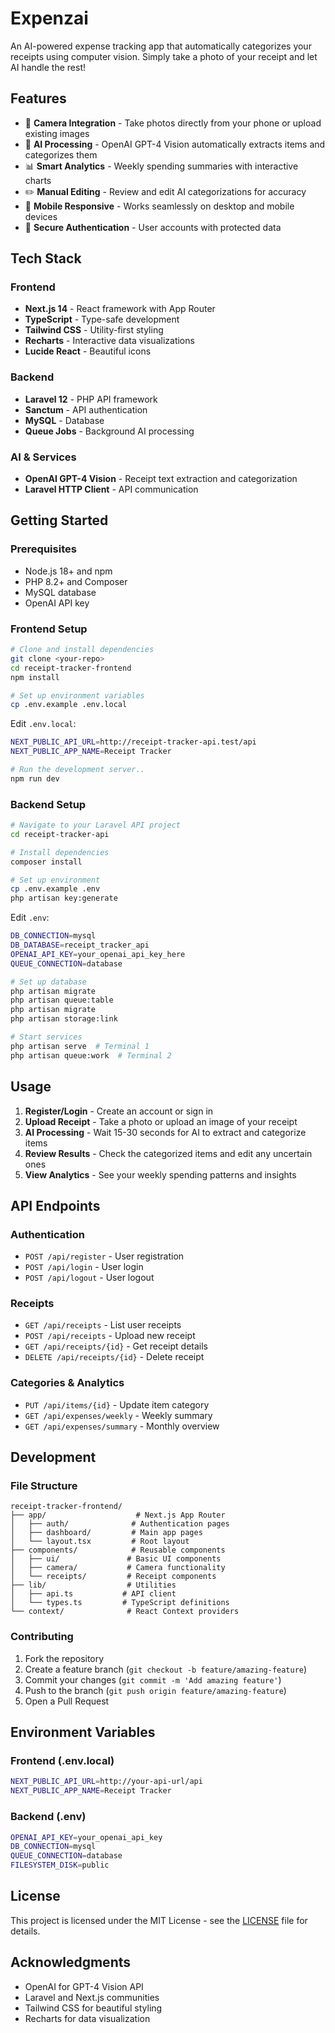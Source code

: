 # Expenzai

An AI-powered expense tracking app that automatically categorizes your receipts using computer vision. Simply take a photo of your receipt and let AI handle the rest!

## Features

- 📸 **Camera Integration** - Take photos directly from your phone or upload existing images
- 🤖 **AI Processing** - OpenAI GPT-4 Vision automatically extracts items and categorizes them
- 📊 **Smart Analytics** - Weekly spending summaries with interactive charts
- ✏️ **Manual Editing** - Review and edit AI categorizations for accuracy
- 📱 **Mobile Responsive** - Works seamlessly on desktop and mobile devices
- 🔐 **Secure Authentication** - User accounts with protected data

## Tech Stack

### Frontend
- **Next.js 14** - React framework with App Router
- **TypeScript** - Type-safe development
- **Tailwind CSS** - Utility-first styling
- **Recharts** - Interactive data visualizations
- **Lucide React** - Beautiful icons

### Backend
- **Laravel 12** - PHP API framework
- **Sanctum** - API authentication
- **MySQL** - Database
- **Queue Jobs** - Background AI processing

### AI & Services
- **OpenAI GPT-4 Vision** - Receipt text extraction and categorization
- **Laravel HTTP Client** - API communication

## Getting Started

### Prerequisites
- Node.js 18+ and npm
- PHP 8.2+ and Composer
- MySQL database
- OpenAI API key

### Frontend Setup

```bash
# Clone and install dependencies
git clone <your-repo>
cd receipt-tracker-frontend
npm install

# Set up environment variables
cp .env.example .env.local
```

Edit `.env.local`:
```bash
NEXT_PUBLIC_API_URL=http://receipt-tracker-api.test/api
NEXT_PUBLIC_APP_NAME=Receipt Tracker
```

```bash
# Run the development server..
npm run dev
```

### Backend Setup

```bash
# Navigate to your Laravel API project
cd receipt-tracker-api

# Install dependencies
composer install

# Set up environment
cp .env.example .env
php artisan key:generate
```

Edit `.env`:
```bash
DB_CONNECTION=mysql
DB_DATABASE=receipt_tracker_api
OPENAI_API_KEY=your_openai_api_key_here
QUEUE_CONNECTION=database
```

```bash
# Set up database
php artisan migrate
php artisan queue:table
php artisan migrate
php artisan storage:link

# Start services
php artisan serve  # Terminal 1
php artisan queue:work  # Terminal 2
```

## Usage

1. **Register/Login** - Create an account or sign in
2. **Upload Receipt** - Take a photo or upload an image of your receipt
3. **AI Processing** - Wait 15-30 seconds for AI to extract and categorize items
4. **Review Results** - Check the categorized items and edit any uncertain ones
5. **View Analytics** - See your weekly spending patterns and insights

## API Endpoints

### Authentication
- `POST /api/register` - User registration
- `POST /api/login` - User login
- `POST /api/logout` - User logout

### Receipts
- `GET /api/receipts` - List user receipts
- `POST /api/receipts` - Upload new receipt
- `GET /api/receipts/{id}` - Get receipt details
- `DELETE /api/receipts/{id}` - Delete receipt

### Categories & Analytics
- `PUT /api/items/{id}` - Update item category
- `GET /api/expenses/weekly` - Weekly summary
- `GET /api/expenses/summary` - Monthly overview

## Development

### File Structure
```
receipt-tracker-frontend/
├── app/                    # Next.js App Router
│   ├── auth/              # Authentication pages
│   ├── dashboard/         # Main app pages
│   └── layout.tsx         # Root layout
├── components/            # Reusable components
│   ├── ui/               # Basic UI components
│   ├── camera/           # Camera functionality
│   └── receipts/         # Receipt components
├── lib/                  # Utilities
│   ├── api.ts           # API client
│   └── types.ts         # TypeScript definitions
└── context/              # React Context providers
```

### Contributing

1. Fork the repository
2. Create a feature branch (`git checkout -b feature/amazing-feature`)
3. Commit your changes (`git commit -m 'Add amazing feature'`)
4. Push to the branch (`git push origin feature/amazing-feature`)
5. Open a Pull Request

## Environment Variables

### Frontend (.env.local)
```bash
NEXT_PUBLIC_API_URL=http://your-api-url/api
NEXT_PUBLIC_APP_NAME=Receipt Tracker
```

### Backend (.env)
```bash
OPENAI_API_KEY=your_openai_api_key
DB_CONNECTION=mysql
QUEUE_CONNECTION=database
FILESYSTEM_DISK=public
```


## License

This project is licensed under the MIT License - see the [LICENSE](LICENSE) file for details.

## Acknowledgments

- OpenAI for GPT-4 Vision API
- Laravel and Next.js communities
- Tailwind CSS for beautiful styling
- Recharts for data visualization